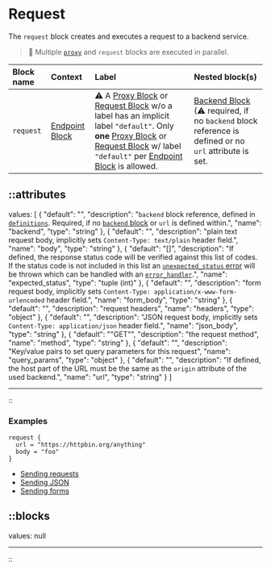 # Request

The `request` block creates and executes a request to a backend service.

> 📝 Multiple [`proxy`](/configuration/block/proxy) and `request` blocks are executed in parallel.

| Block name | Context                           | Label                                                                                                                                                                                                                                                                      | Nested block(s)                                                                                                             |
|:-----------|:----------------------------------|:---------------------------------------------------------------------------------------------------------------------------------------------------------------------------------------------------------------------------------------------------------------------------|:----------------------------------------------------------------------------------------------------------------------------|
| `request`  | [Endpoint Block](/configuration/block/endpoint) | &#9888; A [Proxy Block](/configuration/block/proxy) or [Request Block](/configuration/block/request) w/o a label has an implicit label `"default"`. Only **one** [Proxy Block](/configuration/block/proxy) or [Request Block](/configuration/block/request) w/ label `"default"` per [Endpoint Block](/configuration/block/endpoint) is allowed. | [Backend Block](/configuration/block/backend) (&#9888; required, if no `backend` block reference is defined or no `url` attribute is set. |
<!-- TODO: add available http methods -->


::attributes
---
values: [
  {
    "default": "",
    "description": "`backend` block reference, defined in [`definitions`](definitions). Required, if no [`backend` block](backend) or `url` is defined within.",
    "name": "backend",
    "type": "string"
  },
  {
    "default": "",
    "description": "plain text request body, implicitly sets `Content-Type: text/plain` header field.",
    "name": "body",
    "type": "string"
  },
  {
    "default": "[]",
    "description": "If defined, the response status code will be verified against this list of codes. If the status code is not included in this list an [`unexpected_status` error](../error-handling#endpoint-error-types) will be thrown which can be handled with an [`error_handler`](../error-handling#endpoint-related-error_handler).",
    "name": "expected_status",
    "type": "tuple (int)"
  },
  {
    "default": "",
    "description": "form request body, implicitly sets `Content-Type: application/x-www-form-urlencoded` header field.",
    "name": "form_body",
    "type": "string"
  },
  {
    "default": "",
    "description": "request headers",
    "name": "headers",
    "type": "object"
  },
  {
    "default": "",
    "description": "JSON request body, implicitly sets `Content-Type: application/json` header field.",
    "name": "json_body",
    "type": "string"
  },
  {
    "default": "\"GET\"",
    "description": "the request method",
    "name": "method",
    "type": "string"
  },
  {
    "default": "",
    "description": "Key/value pairs to set query parameters for this request",
    "name": "query_params",
    "type": "object"
  },
  {
    "default": "",
    "description": "If defined, the host part of the URL must be the same as the `origin` attribute of the used backend.",
    "name": "url",
    "type": "string"
  }
]

---
::

### Examples

```hcl
request {
  url = "https://httpbin.org/anything"
  body = "foo"
}
```

* [Sending requests](https://github.com/avenga/couper-examples/tree/master/custom-requests)
* [Sending JSON](https://github.com/avenga/couper-examples/tree/master/sending-json)
* [Sending forms](https://github.com/avenga/couper-examples/tree/master/sending-form)

::blocks
---
values: null

---
::
